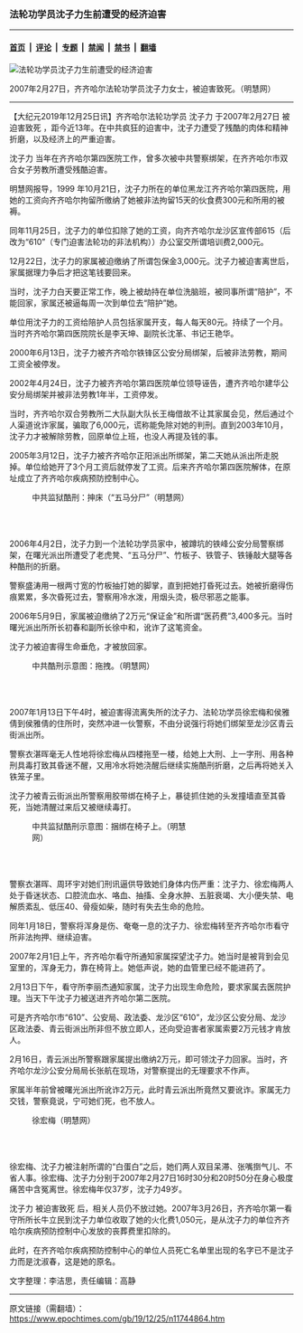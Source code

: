 ### 法轮功学员沈子力生前遭受的经济迫害

---

#### [首页](../../../..?n11744864) &nbsp;|&nbsp; [评论](../../../../../epoch-comment?n11744864) &nbsp;|&nbsp; [专题](../../../../../epoch-special?n11744864) &nbsp;|&nbsp; [禁闻](../../../../../epoch-news?n11744864) &nbsp;|&nbsp; [禁书](../../../../../books?n11744864) &nbsp;|&nbsp; [翻墙](https://github.com/gfw-breaker/nogfw/blob/master/README.md?n11744864)


<div><img alt="法轮功学员沈子力生前遭受的经济迫害" class="attachment-djy_600_400 size-djy_600_400 wp-post-image" src="https://i.epochtimes.com/assets/uploads/2019/12/11-19-600x380.jpg"/>
<div class="caption">
 <p>
  2007年2月27日，齐齐哈尔法轮功学员沈子力女士，被迫害致死。（明慧网）
 </p>
</div></div><hr/><div class="post_content" id="artbody" itemprop="articleBody">
 <!-- article content begin -->
 <p>
  【大纪元2019年12月25日讯】齐齐哈尔法轮功学员
  <ok href="https://www.epochtimes.com/gb/tag/%E6%B2%88%E5%AD%90%E5%8A%9B.html">
   沈子力
  </ok>
  于2007年2月27日
  <ok href="https://www.epochtimes.com/gb/tag/%E8%A2%AB%E8%BF%AB%E5%AE%B3%E8%87%B4%E6%AD%BB.html">
   被迫害致死
  </ok>
  ，距今近13年。在中共疯狂的迫害中，沈子力遭受了残酷的肉体和精神折磨，以及经济上的严重迫害。
 </p>
 <p>
  <ok href="https://www.epochtimes.com/gb/tag/%E6%B2%88%E5%AD%90%E5%8A%9B.html">
   沈子力
  </ok>
  当年在齐齐哈尔第四医院工作，曾多次被中共警察绑架，在齐齐哈尔市双合女子劳教所遭受残酷迫害。
 </p>
 <p>
  明慧网报导，1999 年10月21日，沈子力所在的单位黑龙江齐齐哈尔第四医院，用她的工资向齐齐哈尔拘留所缴纳了她被非法拘留15天的伙食费300元和所用的被褥。
 </p>
 <p>
  同年11月25日，沈子力的单位扣除了她的工资，向齐齐哈尔龙沙区宣传部615（后改为“610”（专门迫害法轮功的非法机构））办公室交所谓培训费2,000元。
 </p>
 <p>
  12月22日，沈子力的家属被迫缴纳了所谓包保金3,000元。沈子力被迫害离世后，家属据理力争后才把这笔钱要回来。
 </p>
 <p>
  当时，沈子力白天要正常工作，晚上被劫持在单位洗脑班，被同事所谓“陪护”，不能回家，家属还被逼每周一次到单位去“陪护”她。
 </p>
 <p>
  单位用沈子力的工资给陪护人员包括家属开支，每人每天80元。持续了一个月。当时齐齐哈尔第四医院院长是李天坤、副院长沈革、书记王艳华。
 </p>
 <p>
  2000年6月13日，沈子力被齐齐哈尔铁锋区公安分局绑架，后被非法劳教，期间工资全被停发。
 </p>
 <p>
  2002年4月24日，沈子力被齐齐哈尔第四医院单位领导诬告，遭齐齐哈尔建华公安分局绑架并被非法劳教1年半，工资停发。
 </p>
 <p>
  当时，齐齐哈尔双合劳教所二大队副大队长王梅借故不让其家属会见，然后通过个人渠道讹诈家属，骗取了6,000元，谎称能免除对她的判刑。直到2003年10月，沈子力才被解除劳教，回原单位上班，也没人再提及钱的事。
 </p>
 <p>
  2005年3月12日，沈子力被齐齐哈尔正阳派出所绑架，第二天她从派出所走脱掉。单位给她开了3个月工资后就停发了工资。后来齐齐哈尔第四医院解体，在原址成立了齐齐哈尔疾病预防控制中心。
 </p>
 <figure aria-describedby="caption-attachment-11744935" class="wp-caption aligncenter" id="attachment_11744935" style="width: 367px">
  <ok href="https://i.epochtimes.com/assets/uploads/2019/12/2015-11-24-minghui-jilin-female_torture-04.jpg" target="_blank">
   <img alt="" class="wp-image-11744935" src="https://i.epochtimes.com/assets/uploads/2019/12/2015-11-24-minghui-jilin-female_torture-04-600x348.jpg"/>
  </ok>
  <br/><figcaption class="wp-caption-text" id="caption-attachment-11744935">
   中共监狱酷刑：抻床（“五马分尸”（明慧网）
  </figcaption><br/>
 </figure><br/>
 <p>
  2006年4月2日，沈子力到一个法轮功学员家中，被蹲坑的铁峰公安分局警察绑架，在曙光派出所遭受了老虎凳、“五马分尸”、竹板子、铁管子、铁锤敲大腿等各种酷刑的折磨。
 </p>
 <p>
  警察盛涛用一根两寸宽的竹板抽打她的脚掌，直到把她打昏死过去。她被折磨得伤痕累累，多次昏死过去，警察用冷水泼，用烟头烫，极尽邪恶之能事。
 </p>
 <p>
  2006年5月9日，家属被迫缴纳了2万元“保证金”和所谓“医药费”3,400多元。当时曙光派出所所长初春和副所长徐中和，讹诈了这笔资金。
 </p>
 <p>
  沈子力被迫害得生命垂危，才被放回家。
 </p>
 <figure aria-describedby="caption-attachment-11744940" class="wp-caption aligncenter" id="attachment_11744940" style="width: 335px">
  <ok href="https://i.epochtimes.com/assets/uploads/2019/12/2012-8-1-cmh-pohai-kuxing-drawing-03.jpg" target="_blank">
   <img alt="" class="wp-image-11744940" src="https://i.epochtimes.com/assets/uploads/2019/12/2012-8-1-cmh-pohai-kuxing-drawing-03.jpg"/>
  </ok>
  <br/><figcaption class="wp-caption-text" id="caption-attachment-11744940">
   中共酷刑示意图：拖拽。（明慧网）
  </figcaption><br/>
 </figure><br/>
 <p>
  2007年1月13日下午4时，被迫害得流离失所的沈子力、法轮功学员徐宏梅和侯雅倩到侯雅倩的住所时，突然冲进一伙警察，不由分说强行将她们绑架至龙沙区青云街派出所。
 </p>
 <p>
  警察衣湛晖毫无人性地将徐宏梅从四楼拖至一楼，给她上大刑、上一字刑、用各种刑具毒打致其昏迷不醒，又用冷水将她浇醒后继续实施酷刑折磨，之后再将她关入铁笼子里。
 </p>
 <p>
  沈子力被青云街派出所警察用胶带绑在椅子上，暴徒抓住她的头发撞墙直至其昏死，当她清醒过来后又被继续毒打。
 </p>
 <figure aria-describedby="caption-attachment-11744966" class="wp-caption aligncenter" id="attachment_11744966" style="width: 290px">
  <ok href="https://i.epochtimes.com/assets/uploads/2019/12/2016-9-5-minghui-torture-kunbang.jpg" target="_blank">
   <img alt="" class="wp-image-11744966" src="https://i.epochtimes.com/assets/uploads/2019/12/2016-9-5-minghui-torture-kunbang.jpg"/>
  </ok>
  <br/><figcaption class="wp-caption-text" id="caption-attachment-11744966">
   中共监狱酷刑示意图：捆绑在椅子上。（明慧网）
  </figcaption><br/>
 </figure><br/>
 <p>
  警察衣湛晖、周环宇对她们刑讯逼供导致她们身体内伤严重：沈子力、徐宏梅两人处于昏迷状态、口腔流血水、咯血、抽搐、全身水肿、五脏衰竭、大小便失禁、电解质紊乱、低压40、骨瘦如柴，随时有失去生命的危险。
 </p>
 <p>
  同年1月18日，警察将浑身是伤、奄奄一息的沈子力、徐宏梅转至齐齐哈尔市看守所非法拘押、继续迫害。
 </p>
 <p>
  2007年2月1日上午，齐齐哈尔看守所通知家属探望沈子力。她当时是被背到会见室里的，浑身无力，靠在椅背上。她低声说，她的血管里已经不能进药了。
 </p>
 <p>
  2月13日下午，看守所李丽杰通知家属，沈子力出现生命危险，要求家属去医院护理。当天下午沈子力被送进齐齐哈尔第二医院。
 </p>
 <p>
  可是齐齐哈尔市“610”、公安局、政法委、龙沙区“610”，龙沙区公安分局、龙沙区政法委、青云街派出所非但不放立即人，还向受迫害者家属索要2万元钱才肯放人。
 </p>
 <p>
  2月16日，青云派出所警察跟家属提出缴纳2万元，即可领沈子力回家。当时，齐齐哈尔龙沙公安分局局长张航在现场，对警察提出的无理要求不作声。
 </p>
 <p>
  家属半年前曾被曙光派出所讹诈2万元，此时青云派出所竟然又要讹诈。家属无力交钱，警察竟说，宁可她们死，也不放人。
 </p>
 <figure aria-describedby="caption-attachment-11744975" class="wp-caption aligncenter" id="attachment_11744975" style="width: 157px">
  <ok href="https://i.epochtimes.com/assets/uploads/2019/12/2007-2-20-pic2.jpg" target="_blank">
   <img alt="" class="wp-image-11744975" src="https://i.epochtimes.com/assets/uploads/2019/12/2007-2-20-pic2-600x796.jpg"/>
  </ok>
  <br/><figcaption class="wp-caption-text" id="caption-attachment-11744975">
   徐宏梅（明慧网）
  </figcaption><br/>
 </figure><br/>
 <div class="ar_articleContent" id="ar_bArticleContent">
  <p>
   徐宏梅、沈子力被注射所谓的“白蛋白”之后，她们两人双目呆滞、张嘴捯气儿、不省人事。徐宏梅、沈子力分别于2007年2月27日16时30分和20时50分在身心极度痛苦中含冤离世。徐宏梅年仅37岁，沈子力49岁。
  </p>
  <p>
   沈子力
   <ok href="https://www.epochtimes.com/gb/tag/%E8%A2%AB%E8%BF%AB%E5%AE%B3%E8%87%B4%E6%AD%BB.html">
    被迫害致死
   </ok>
   后，相关人员仍不放过她。2007年3月26日，齐齐哈尔第一看守所所长牛立民到沈子力单位收取了她的火化费1,050元，是从沈子力的单位齐齐哈尔疾病预防控制中心发放的丧葬费里扣除的。
  </p>
  <p>
   此时，在齐齐哈尔疾病预防控制中心的单位人员死亡名单里出现的名字已不是沈子力而是沈淑春，这是她的原名。
  </p>
  <p>
   文字整理：李洁思，责任编辑：高静
  </p>
 </div>
 <!-- article content end -->
 <div id="below_article_ad">
 </div>
</div>


---

原文链接（需翻墙）：https://www.epochtimes.com/gb/19/12/25/n11744864.htm
